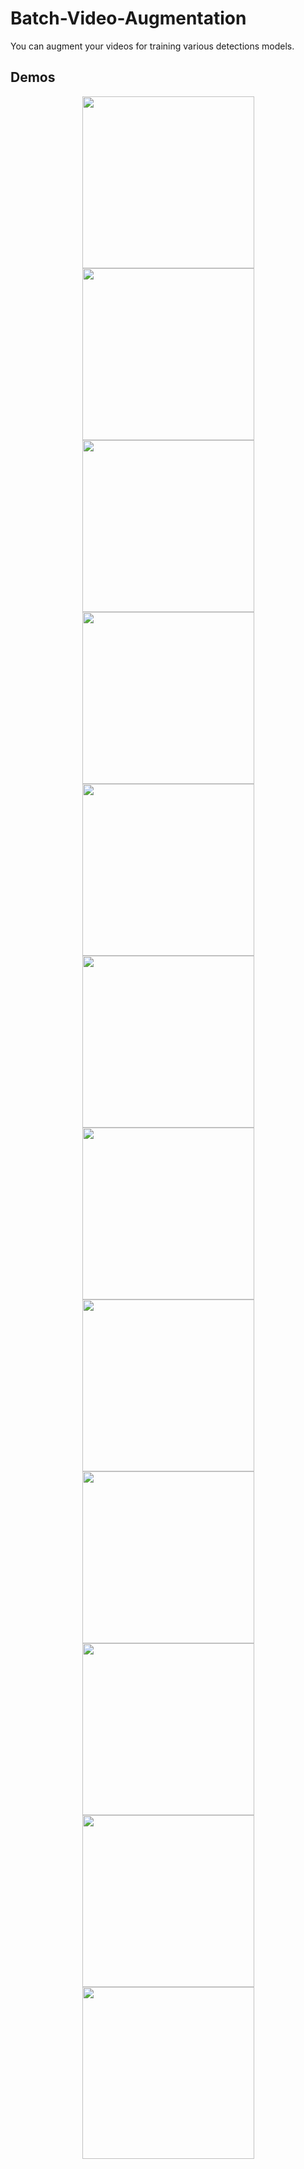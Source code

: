 # Batch-Video-Augmentation

You can augment your videos for training various detections models.


## Demos


<div align="center">
  <img src="./Gifs/original.gif" width="275px" />
  <img src="./Gifs/crab_blurred.gif" width="275px" />
  <img src="./Gifs/crab_ACWrotated.gif" width="275px" />
  <img src="./Gifs/crab_CWrotated.gif" width="275px" />
  
  <img src="./Gifs/crab_0.5brightness.gif" width="275px" />
  
  
  
  <img src="./Gifs/crab_hflip.gif" width="275px" />
  <img src="./Gifs/crab_hshift.gif" width="275px" />
  <img src="./Gifs/crab_hzoom.gif" width="275px" />
  <img src="./Gifs/crab_m0.5brightness.gif" width="275px" />
  <img src="./Gifs/crab_vertical_shift.gif" width="275px" />
  <img src="./Gifs/crab_zoomin.gif" width="275px" />
  <img src="./Gifs/rab_zoomout.gif" width="275px" />
  
  

</div>

